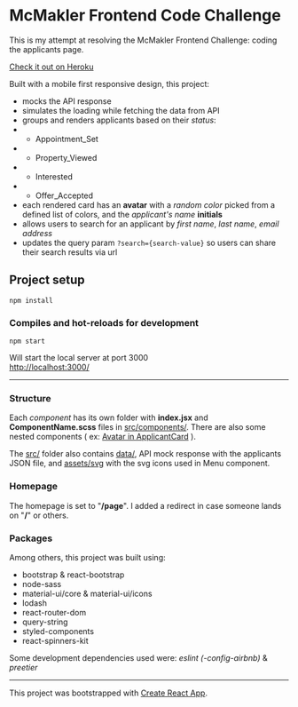 
# McMakler Frontend Code Challenge 

This is my attempt at resolving the McMakler Frontend Challenge: coding the applicants page.

[Check it out on Heroku](https://react-applicants-page.herokuapp.com/page, "CTRL/CMD + click to open in a new tab")

Built with a mobile first responsive design, this project: 
- mocks the API response
- simulates the loading while fetching the data from API
- groups and renders applicants based on their *status*:
- - Appointment_Set
- - Property_Viewed
- - Interested
- - Offer_Accepted
- each rendered card has an **avatar** with a *random color* picked from a defined list of colors, and the *applicant's name* **initials**
- allows users to search for an applicant by *first name*, *last name*, *email address*
- updates the query param `?search={search-value}` so users can share their search results via url
## Project setup
```
npm install
```

### Compiles and hot-reloads for development
```
npm start
```
Will start the local server at port 3000 \
[http://localhost:3000/](http://localhost:3000/)

------
### Structure 

Each *component* has its own folder with **index.jsx** and **ComponentName.scss** files in [src/components/](https://github.com/DariusPirvulescu/react-applicants/tree/master/src/components). 
There are also some nested components ( ex: [Avatar in ApplicantCard](https://github.com/DariusPirvulescu/react-applicants/tree/master/src/components/ApplicantCard) ). 

The [src/](https://github.com/DariusPirvulescu/react-applicants/tree/master/src) folder also contains [data/](https://github.com/DariusPirvulescu/react-applicants/tree/master/src/data), API mock response with the applicants JSON file, and [assets/svg](https://github.com/DariusPirvulescu/react-applicants/tree/master/src/assets/svg) with the svg icons used in Menu component.

### Homepage
The homepage is set to "**/page**". I added a redirect in case someone lands on "**/**" or others.

### Packages
Among others, this project was built using:
- bootstrap & react-bootstrap
- node-sass
- material-ui/core & material-ui/icons
- lodash
- react-router-dom
- query-string
- styled-components
- react-spinners-kit

Some development dependencies used were: *eslint (-config-airbnb)* & *preetier*

----

This project was bootstrapped with [Create React App](https://github.com/facebook/create-react-app).
